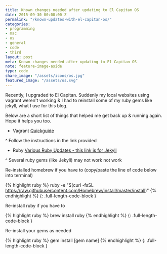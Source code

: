 ```yaml
---
title: Known changes needed after updating to El Capitan OS
date: 2015-09-30 00:00:00 Z
permalink: "/known-updates-with-el-capitan-os/"
categories:
- programming
- mac
- os
- general
- code
- third
layout: post
meta: Known changes needed after updating to El Capitan OS
note: feature-image-aside
type: code
share_image: "/assets/icons/os.jpg"
featured_image: "/assets/os.svg"
---
```


Recently, I upgraded to El Capitan. Suddenly my local websites using vagrant weren't working & I had to reinstall some of my ruby gems like jekyll, what I use for this blog.

Below are a short list of things that helped me get back up & running again. Hope it helps you too.

- Vagrant
[Quickguide](https://davidturner.name/setting-up-vagrant-in-os-x-10-11-el-capitan/)

^ Follow the instructions in the link provided


- Ruby
[Various Ruby Updates - this link is for Jekyll](https://github.com/jekyll/jekyll/issues/3984)

^ Several ruby gems (like Jekyll) may not work not work

Re-installed homebrew if you have to (copy/paste the line of code below into terminal)

{% highlight ruby %}
ruby -e "$(curl -fsSL https://raw.githubusercontent.com/Homebrew/install/master/install)"
{% endhighlight %}
{: .full-length-code-block }

Re-install ruby if you have to

{% highlight ruby %}
brew install ruby
{% endhighlight %}
{: .full-length-code-block }

Re-install your gems as needed

{% highlight ruby %}
gem install [gem name]
{% endhighlight %}
{: .full-length-code-block }

